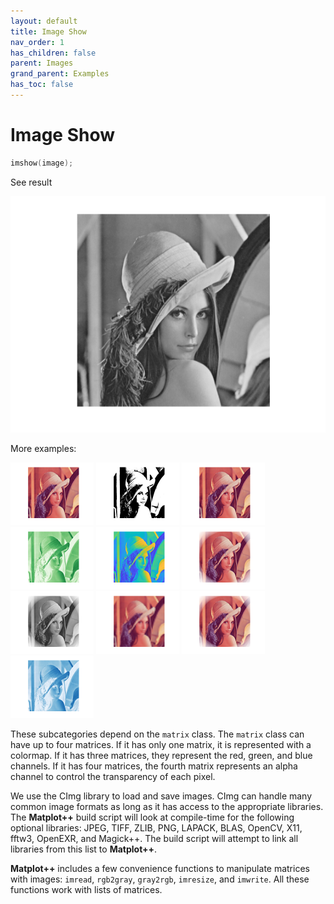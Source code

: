 ```yaml
---
layout: default
title: Image Show
nav_order: 1
has_children: false
parent: Images
grand_parent: Examples
has_toc: false
---
```

# Image Show

```cpp
imshow(image);
```


See result

[![example_imshow_1](imshow/imshow_1.png)](https://github.com/alandefreitas/matplotplusplus/blob/master/examples/images/imshow/imshow_1.cpp)

More examples:
    
[![example_imshow_2](imshow/imshow_2_thumb.png)](https://github.com/alandefreitas/matplotplusplus/blob/master/examples/images/imshow/imshow_2.cpp)  [![example_imshow_3](imshow/imshow_3_thumb.png)](https://github.com/alandefreitas/matplotplusplus/blob/master/examples/images/imshow/imshow_3.cpp)  [![example_imshow_4](imshow/imshow_4_thumb.png)](https://github.com/alandefreitas/matplotplusplus/blob/master/examples/images/imshow/imshow_4.cpp)  [![example_imshow_5](imshow/imshow_5_thumb.png)](https://github.com/alandefreitas/matplotplusplus/blob/master/examples/images/imshow/imshow_5.cpp)  [![example_imshow_6](imshow/imshow_6_thumb.png)](https://github.com/alandefreitas/matplotplusplus/blob/master/examples/images/imshow/imshow_6.cpp)  [![example_imshow_7](imshow/imshow_7_thumb.png)](https://github.com/alandefreitas/matplotplusplus/blob/master/examples/images/imshow/imshow_7.cpp)  [![example_imshow_8](imshow/imshow_8_thumb.png)](https://github.com/alandefreitas/matplotplusplus/blob/master/examples/images/imshow/imshow_8.cpp)  [![example_imshow_9](imshow/imshow_9_thumb.png)](https://github.com/alandefreitas/matplotplusplus/blob/master/examples/images/imshow/imshow_9.cpp)  [![example_imshow_10](imshow/imshow_10_thumb.png)](https://github.com/alandefreitas/matplotplusplus/blob/master/examples/images/imshow/imshow_10.cpp)  [![example_imshow_11](imshow/imshow_11_thumb.png)](https://github.com/alandefreitas/matplotplusplus/blob/master/examples/images/imshow/imshow_11.cpp)


These subcategories depend on the `matrix` class. The `matrix` class can have up to four matrices. If it has only one matrix, it is represented with a colormap. If it has three matrices, they represent the red, green, and blue channels. If it has four matrices, the fourth matrix represents an alpha channel to control the transparency of each pixel.

We use the CImg library to load and save images. CImg can handle many common image formats as long as it has access to the appropriate libraries. The **Matplot++** build script will look at compile-time for the following optional libraries: JPEG, TIFF, ZLIB, PNG, LAPACK, BLAS, OpenCV, X11, fftw3, OpenEXR, and Magick++. The build script will attempt to link all libraries from this list to **Matplot++**.

**Matplot++** includes a few convenience functions to manipulate matrices with images: `imread`, `rgb2gray`, `gray2rgb`, `imresize`, and `imwrite`. All these functions work with lists of matrices. 



